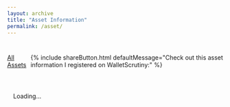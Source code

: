 ```yaml
---
layout: archive
title: "Asset Information"
permalink: /asset/
---
```


<h2 id="sha256title" style="text-align: center; margin-bottom: 2em;"></h2>

<div style="margin-bottom: 20px; display: flex; align-items: center; gap: 10px;">
  <a href="/assets/" class="btn btn-success">All Assets</a>
  {% include shareButton.html defaultMessage="Check out this asset information I registered on WalletScrutiny:" %}
</div>

<div id="binariesTable"></div>

<div class="explanation-box" style="margin-top: 2em; padding: 1em; border: 1px solid var(--border-color); border-radius: 4px;">
  <p id="explanationText">Loading...</p>
  <div id="registerAssetButton" style="text-align: center; margin-top: 1em; display: none;">
    <a href="" class="btn btn-small btn-success">Register Asset</a>
  </div>
</div>

<div id="verificationModal"></div>

<script>
  document.getElementById('loadingSpinner').style.display = 'block';

  window.addEventListener('verificationsUILoaded', async () => {
    const urlParams = new URLSearchParams(window.location.search);
    const sha256 = DOMPurify.sanitize(urlParams.get('sha256'), purifyConfig);
    document.getElementById('sha256title').innerHTML = sha256;

    const result = await renderAssetsTable({
      htmlElementId: 'binariesTable',
      sha256: sha256,
      hideConfig: {
        sha256: true
      }
    });

    const binariesTable = document.getElementById('binariesTable');
    const explanationText = document.getElementById('explanationText');
    const registerAssetButton = document.getElementById('registerAssetButton');

    if (result?.hasAssets || result?.hasVerifications) {
      binariesTable.style.display = 'block';
      registerAssetButton.style.display = 'none';
      if (result.hasVerifications) {
        explanationText.innerHTML = 'Above is the list of assets found in Nostr with the SHA256 hash provided. You can click on available verifications to view their details.';
      } else {
        explanationText.innerHTML = 'Above is the list of assets found in Nostr with the SHA256 hash provided. No verifications have been made yet. If you\'ve verified this binary by building it from source yourself, you can contribute by creating a new verification to help others verify its authenticity.';
      }
    } else {
      binariesTable.style.display = 'none';
      explanationText.innerHTML = 'No assets were found in Nostr with that SHA256 hash. Do you want to add this asset to Nostr so you or other people can try to verify if it can be built from sources?';
      registerAssetButton.style.display = 'block';
      registerAssetButton.querySelector('a').href = `/new_asset/?sha256=${sha256}`;
    }

    document.getElementById('loadingSpinner').style.display = 'none';
  });
</script>